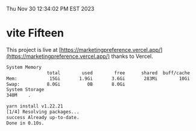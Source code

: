 Thu Nov 30 12:34:02 PM EST 2023

# vite Fifteen


This project is live at [https://marketingpreference.vercel.app/](https://marketingpreference.vercel.app/) thanks to Vercel.

```bash
System Memory
               total        used        free      shared  buff/cache   available
Mem:            15Gi       1.9Gi       3.6Gi       283Mi        10Gi        13Gi
Swap:          8.0Gi          0B       8.0Gi
System Storage
340M	.
```
```bash
yarn install v1.22.21
[1/4] Resolving packages...
success Already up-to-date.
Done in 0.10s.
```

